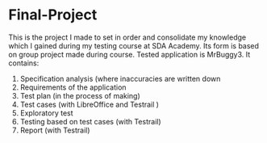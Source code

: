 # Final-Project
This is the project I made to set in order and consolidate my knowledge which I gained during my testing course at SDA Academy. Its form is based on group project made during course.
Tested application is MrBuggy3.
It contains:
1. Specification analysis (where inaccuracies are written down
3. Requirements of the application
4. Test plan (in the process of making)
5. Test cases (with LibreOffice and Testrail )
6. Exploratory test 
7. Testing based on test cases (with Testrail)
8. Report (with Testrail)
